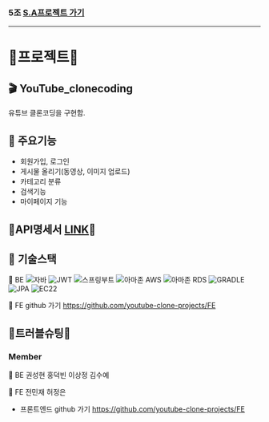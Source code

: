 ### 5조 [S.A프로젝트 가기](https://docs.google.com/spreadsheets/d/1KdeFiOo5EQ8cknsobd_ybiIsdXmPA_8D_7TBxFNSFQc/edit#gid=1307261142)
---
# 🔸프로젝트🔸 
## 🎬  YouTube_clonecoding  
유튜브 클론코딩을 구현함.

##  📍 주요기능
- 회원가입, 로그인
- 게시물 올리기(동영상, 이미지 업로드)
- 카테고리 분류
- 검색기능
- 마이페이지 기능




## 🔧API명세서 [LINK](https://www.notion.so/a0d99bd0325446828610f938bbf0e9ef?v=52a6abf20fc843a3a3cf7131737d08ac)🔧

##  📍 기술스택
💚 BE
![자바](https://user-images.githubusercontent.com/108880977/209832693-f5ac7691-2f22-43bd-aeb5-c74f05a974bb.svg)
![JWT](https://user-images.githubusercontent.com/108880977/209832739-719a3618-4a62-4e8d-9407-e48d51016b45.svg)
![스프링부트](https://user-images.githubusercontent.com/108880977/209832761-ba78a41b-6c0f-49cb-ba64-91d9f61fc354.svg)
![아마존 AWS](https://user-images.githubusercontent.com/108880977/209832770-c6ab13c4-9223-49de-aa2b-364160a6ebaf.svg)
![아마존 RDS](https://user-images.githubusercontent.com/108880977/209832786-087f07f1-2b62-4b6d-9f2b-734299f7b26e.svg)
![GRADLE](https://user-images.githubusercontent.com/108880977/209832801-870a1c91-7dd8-4661-8cec-2aecce9e1ae8.svg)
![JPA](https://user-images.githubusercontent.com/108880977/209832891-4f4f7606-fbc5-4303-b241-af96df9c6cb7.svg)
![EC22](https://user-images.githubusercontent.com/108880977/209832898-2b0f5df0-7dc4-468a-a5ca-3f94fa994355.svg)

 💚 FE github 가기 https://github.com/youtube-clone-projects/FE 



## 💊트러블슈팅💊
### Member
💚 BE 권성현 홍덕빈 이상정 김수예

💚 FE 전민재 허정은
- 프론트엔드 github 가기 https://github.com/youtube-clone-projects/FE 
